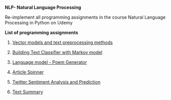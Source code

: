 **NLP- Natural Language Processing**

Re-implement all programming assignments in the course Natural Language Processing in Python on Udemy

**List of programming assignments**

1. [Vector models and text preprocessing methods](https://github.com/atndan/NLP-dojo/blob/main/1.%20Recomender%20system%20using%20TF%20IDF%2C%20Cosine%20Similarity%20.ipynb)

2. [Building Text Classifier with Markov model](https://github.com/atndan/NLP-dojo/blob/main/2.%20Building%20Text%20Classifier%20with%20Markov%20model.ipynb)

3. [Language model - Poem Generator](https://github.com/atndan/NLP-dojo/blob/main/3.%20Language%20model%20-%20Poem%20Generator.ipynb)

4. [Article Spinner](https://github.com/atndan/NLP-dojo/blob/main/4.%20Article%20Spinner.ipynb)

5. [Twitter Sentiment Analysis and Prediction](https://github.com/atndan/NLP-dojo/blob/main/5.%20Twitter%20Sentiment%20Analysis%20and%20Prediction.ipynb)

6. [Text Summary](https://github.com/atndan/NLP-dojo/blob/main/6.%20Text%20Summary.ipynb)
